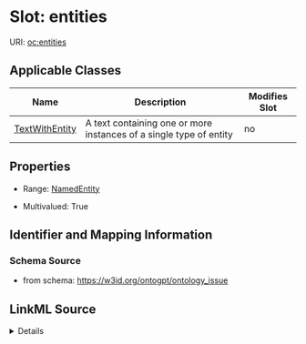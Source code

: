 

# Slot: entities

URI: [oc:entities](http://w3id.org/ontogpt/ontology-class-templateentities)



<!-- no inheritance hierarchy -->





## Applicable Classes

| Name | Description | Modifies Slot |
| --- | --- | --- |
| [TextWithEntity](TextWithEntity.md) | A text containing one or more instances of a single type of entity |  no  |







## Properties

* Range: [NamedEntity](NamedEntity.md)

* Multivalued: True





## Identifier and Mapping Information







### Schema Source


* from schema: https://w3id.org/ontogpt/ontology_issue




## LinkML Source

<details>
```yaml
name: entities
from_schema: https://w3id.org/ontogpt/ontology_issue
rank: 1000
multivalued: true
alias: entities
owner: TextWithEntity
domain_of:
- TextWithEntity
range: NamedEntity

```
</details>